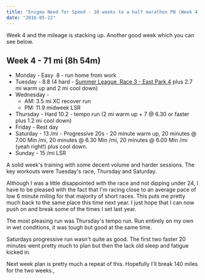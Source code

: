 ```yaml
---
title: "Enigma Need for Speed - 10 weeks to a half marathon PB (Week 4)?"
date: "2016-05-22"
---
```


Week 4 and the mileage is stacking up. Another good week which you can see below.

## Week 4 - 71 mi (8h 54m)

- Monday - Easy  8 - run home from work
- Tuesday - 8.8 (4 hard - [Summer League  Race 3 - East Park 4](http://dlw.me.uk/2016/05/18/summer-league-race-3-east-park-4/) plus 2.7 mi warm up and 2 mi cool down)
- Wednesday -
    - AM: 3.5 mi XC recover run
    - PM: 11.9 midweek LSR
- Thursday - Hard 10.2 - tempo run (2 mi warm up + 7 @ 6.30 or faster plus 1.2 mi cool down)
- Friday - Rest day
- Saturday - 13 /mi - Progressive 20s - 20 minute warm up, 20 minutes @ 7.00 Min /mi, 20 minutes @ 6.30 Min /mi, 20 minutes @ 6.00 Min /mi (yeah right!) plus cool down.
- Sunday - 15 /mi LSR

A solid week's training with some decent volume and harder sessions. The key workouts were Tuesday's race, Thursday and Saturday.

Although I was a little disappointed with the race and not dipping under 24, I have to be pleased with the fact that I'm racing close to an average pace of low 6 minute miling for that majority of short races. This puts me pretty much back to the same place this time next year. I just hope that I can now push on and break some of the times I set last year.

The most pleasing run was Thursday's tempo run. Run entirely on my own in wet conditions, it was tough but good at the same time.

Saturdays progressive run wasn't quite as good. The first two faster 20 minutes went pretty much to plan but then the lack old sleep and fatigue kicked in.

Next week plan is pretty much a repeat of this. Hopefully I'll break 140 miles for the two weeks.,
